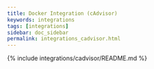 ```yaml
---
title: Docker Integration (cAdvisor)
keywords: integrations
tags: [integrations]
sidebar: doc_sidebar
permalink: integrations_cadvisor.html
---
```


{% include integrations/cadvisor/README.md %}
